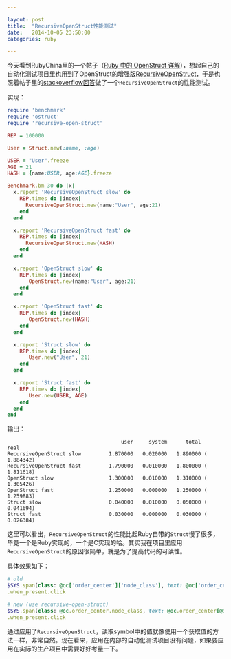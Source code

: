 ```yaml
---

layout: post
title:  "RecursiveOpenStruct性能测试"
date:   2014-10-05 23:50:00
categories: ruby

---
```


今天看到RubyChina里的一个帖子（[Ruby 中的 OpenStruct 详解](https://ruby-china.org/topics/21617)），想起自己的自动化测试项目里也用到了OpenStruct的增强版[RecursiveOpenStruct](https://github.com/aetherknight/recursive-open-struct)，于是也照着帖子里的[stackoverflow回答](http://stackoverflow.com/questions/1177594/ruby-struct-vs-openstruct/4459132#4459132)做了一个`RecursiveOpenStruct`的性能测试。

实现：

```ruby
require 'benchmark'
require 'ostruct'
require 'recursive-open-struct'

REP = 100000

User = Struct.new(:name, :age)

USER = "User".freeze
AGE = 21
HASH = {name:USER, age:AGE}.freeze

Benchmark.bm 30 do |x|
  x.report 'RecursiveOpenStruct slow' do
    REP.times do |index|
      RecursiveOpenStruct.new(name:"User", age:21)
    end
  end

  x.report 'RecursiveOpenStruct fast' do
    REP.times do |index|
      RecursiveOpenStruct.new(HASH)
    end
  end

  x.report 'OpenStruct slow' do
    REP.times do |index|
       OpenStruct.new(name:"User", age:21)
    end
  end

  x.report 'OpenStruct fast' do
    REP.times do |index|
       OpenStruct.new(HASH)
    end
  end

  x.report 'Struct slow' do
    REP.times do |index|
       User.new("User", 21)
    end
  end

  x.report 'Struct fast' do
    REP.times do |index|
       User.new(USER, AGE)
    end
  end
end
```

输出：

```
                                     user     system      total        real
RecursiveOpenStruct slow         1.870000   0.020000   1.890000 (  1.884342)
RecursiveOpenStruct fast         1.790000   0.010000   1.800000 (  1.811618)
OpenStruct slow                  1.300000   0.010000   1.310000 (  1.305426)
OpenStruct fast                  1.250000   0.000000   1.250000 (  1.259883)
Struct slow                      0.040000   0.010000   0.050000 (  0.041694)
Struct fast                      0.030000   0.000000   0.030000 (  0.026384)
```

这里可以看出，`RecursiveOpenStruct`的性能比起Ruby自带的`Struct`慢了很多，毕竟一个是Ruby实现的，一个是C实现的哈。其实我在项目里应用`RecursiveOpenStruct`的原因很简单，就是为了提高代码的可读性。

具体效果如下：

```ruby
# old
$SYS.span(class: @oc['order_center']['node_class'], text: @oc['order_center'][@i18n])
.when_present.click

# new (use recursive-open-struct)
$SYS.span(class: @oc.order_center.node_class, text: @oc.order_center[@i18n])
.when_present.click
```

通过应用了`RecursiveOpenStruct`，读取symbol中的值就像使用一个获取值的方法一样，非常自然。现在看来，应用在内部的自动化测试项目没有问题，如果要应用在实际的生产项目中需要好好考量一下。
